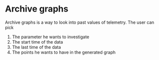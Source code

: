 # Archive graphs

Archive graphs is a way to look into past values of telemetry. The user can pick

1. The parameter he wants to investigate
2. The start time of the data
3. The last time of the data
4. The points he wants to have in the generated graph
